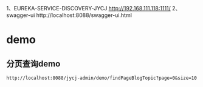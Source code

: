 1、EUREKA-SERVICE-DISCOVERY-JYCJ http://192.168.111.118:1111/
2、swagger-ui http://localhost:8088/swagger-ui.html

# demo

## 分页查询demo
```
http://localhost:8088/jycj-admin/demo/findPageBlogTopic?page=0&size=10
```

